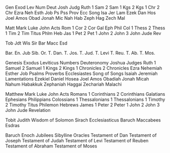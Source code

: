 Gen
Exod
Lev
Num
Deut
Josh
Judg
Ruth
1 Sam
2 Sam
1 Kgs
2 Kgs
1 Chr
2 Chr
Ezra
Neh
Esth
Job
Ps
Pss
Prov
Ecc
Song
Isa
Jer
Lam
Ezek
Dan
Hos
Joel
Amos
Obad
Jonah
Mic
Nah
Hab
Zeph
Hag
Zech
Mal

Matt
Mark
Luke
John
Acts
Rom
1 Cor
2 Cor
Gal
Eph
Phil
Col
1 Thess
2 Thess
1 Tim
2 Tim
Titus
Phlm
Heb
Jas
1 Pet
2 Pet
1 John
2 John
3 John
Jude
Rev

Tob
Jdt
Wis
Sir
Bar
Macc
Esd

Bar.
En.
Jub
Sib. Or.
T. Dan.
T. Jos.
T. Jud.
T. Levi
T. Reu.
T. Ab.
T. Mos.

Genesis
Exodus
Leviticus
Numbers
Deuteronomy
Joshua
Judges
Ruth
1 Samuel
2 Samuel
1 Kings
2 Kings
1 Chronicles
2 Chronicles
Ezra
Nehemiah
Esther
Job
Psalms
Proverbs
Ecclesiastes
Song of Songs
Isaiah
Jeremiah
Lamentations
Ezekiel
Daniel
Hosea
Joel
Amos
Obadiah
Jonah
Micah
Nahum
Habakkuk
Zephaniah
Haggai
Zechariah
Malachi

Matthew
Mark
Luke
John
Acts
Romans
1 Corinthians
2 Corinthians
Galatians
Ephesians
Philippians
Colossians
1 Thessalonians
1 Thessalonians
1 Timothy
2 Timothy
Titus
Philemon
Hebrews
James
1 Peter
2 Peter
1 John
2 John
3 John
Jude
Revelation

Tobit
Judith
Wisdom of Solomon
Sirach
Ecclesiasticus
Baruch
Maccabees
Esdras

Baruch
Enoch
Jubilees
Sibylline Oracles
Testament of Dan
Testament of Joseph
Testament of Judah
Testament of Levi
Testament of Reuben
Testament of Abraham
Testament of Moses
